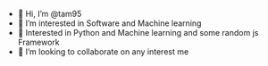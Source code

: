 - 👋 Hi, I’m @tam95
- 👀 I’m interested in Software and Machine learning
- 🌱 Interested in Python and Machine learning and some random js Framework
- 💞️ I’m looking to collaborate on any interest me

<!---
tam95/tam95 is a ✨ special ✨ repository because its `README.md` (this file) appears on your GitHub profile.
You can click the Preview link to take a look at your changes.
--->
